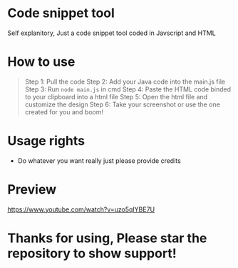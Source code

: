 # Code snippet tool
Self explanitory, Just a code snippet tool coded in Javscript and HTML

# How to use
> Step 1: Pull the code
> Step 2: Add your Java code into the main.js file
> Step 3: Run `node main.js` in cmd
> Step 4: Paste the HTML code binded to your clipboard into a html file
> Step 5: Open the html file and customize the design
> Step 6: Take your screenshot or use the one created for you and boom!

# Usage rights
- Do whatever you want really just please provide credits

# Preview
https://www.youtube.com/watch?v=uzo5qIYBE7U

# Thanks for using, Please star the repository to show support!

